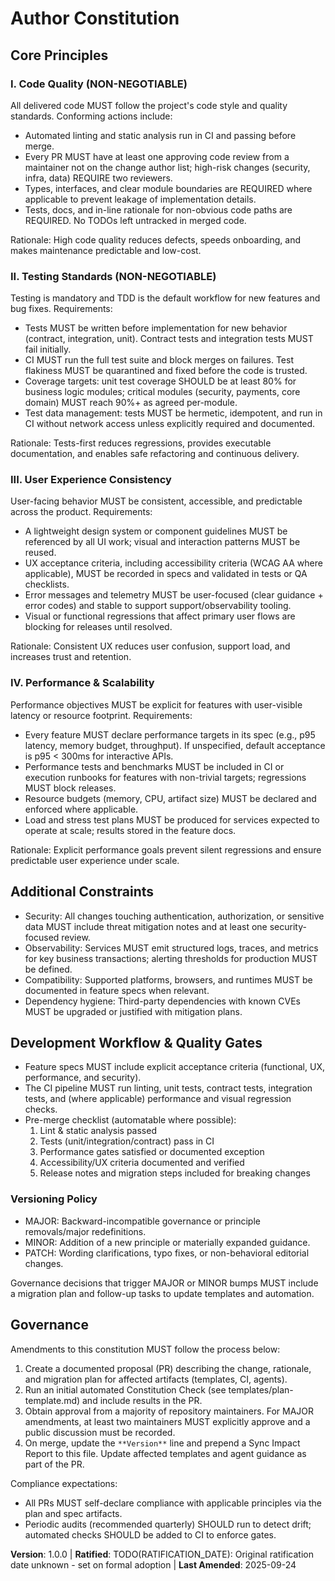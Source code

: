 <!--
Sync Impact Report

- Version change: unknown -> 1.0.0
- Modified principles:
	- (new) Code Quality (added)
	- (new) Testing Standards (added)
	- (new) User Experience Consistency (added)
	- (new) Performance & Scalability (added)
- Added sections: Development Workflow & Quality Gates, Additional Constraints (security/observability)
- Removed sections: none
- Templates requiring updates:
	- /Users/huangjien/workspace/author/.specify/templates/plan-template.md ✅ updated
	- /Users/huangjien/workspace/author/.specify/templates/spec-template.md ✅ updated
	- /Users/huangjien/workspace/author/.specify/templates/tasks-template.md ✅ updated
	- /Users/huangjien/workspace/author/.specify/templates/agent-file-template.md ⚠ pending (manual review recommended)
- Follow-up TODOs:
	- TODO(RATIFICATION_DATE): Original ratification date unknown; please set when formally adopted.
	- TODO(AGENT_FILE_SYNC): Manual sync of `agent-file-template.md` to reflect recent changes to active technologies/commands.
-->

# Author Constitution

## Core Principles

### I. Code Quality (NON-NEGOTIABLE)

All delivered code MUST follow the project's code style and quality standards. Conforming actions include:

- Automated linting and static analysis run in CI and passing before merge.
- Every PR MUST have at least one approving code review from a maintainer not on the change author list; high-risk changes (security, infra, data) REQUIRE two reviewers.
- Types, interfaces, and clear module boundaries are REQUIRED where applicable to prevent leakage of implementation details.
- Tests, docs, and in-line rationale for non-obvious code paths are REQUIRED. No TODOs left untracked in merged code.

Rationale: High code quality reduces defects, speeds onboarding, and makes maintenance predictable and low-cost.

### II. Testing Standards (NON-NEGOTIABLE)

Testing is mandatory and TDD is the default workflow for new features and bug fixes. Requirements:

- Tests MUST be written before implementation for new behavior (contract, integration, unit). Contract tests and integration tests MUST fail initially.
- CI MUST run the full test suite and block merges on failures. Test flakiness MUST be quarantined and fixed before the code is trusted.
- Coverage targets: unit test coverage SHOULD be at least 80% for business logic modules; critical modules (security, payments, core domain) MUST reach 90%+ as agreed per-module.
- Test data management: tests MUST be hermetic, idempotent, and run in CI without network access unless explicitly required and documented.

Rationale: Tests-first reduces regressions, provides executable documentation, and enables safe refactoring and continuous delivery.

### III. User Experience Consistency

User-facing behavior MUST be consistent, accessible, and predictable across the product. Requirements:

- A lightweight design system or component guidelines MUST be referenced by all UI work; visual and interaction patterns MUST be reused.
- UX acceptance criteria, including accessibility criteria (WCAG AA where applicable), MUST be recorded in specs and validated in tests or QA checklists.
- Error messages and telemetry MUST be user-focused (clear guidance + error codes) and stable to support support/observability tooling.
- Visual or functional regressions that affect primary user flows are blocking for releases until resolved.

Rationale: Consistent UX reduces user confusion, support load, and increases trust and retention.

### IV. Performance & Scalability

Performance objectives MUST be explicit for features with user-visible latency or resource footprint. Requirements:

- Every feature MUST declare performance targets in its spec (e.g., p95 latency, memory budget, throughput). If unspecified, default acceptance is p95 < 300ms for interactive APIs.
- Performance tests and benchmarks MUST be included in CI or execution runbooks for features with non-trivial targets; regressions MUST block releases.
- Resource budgets (memory, CPU, artifact size) MUST be declared and enforced where applicable.
- Load and stress test plans MUST be produced for services expected to operate at scale; results stored in the feature docs.

Rationale: Explicit performance goals prevent silent regressions and ensure predictable user experience under scale.

## Additional Constraints

- Security: All changes touching authentication, authorization, or sensitive data MUST include threat mitigation notes and at least one security-focused review.
- Observability: Services MUST emit structured logs, traces, and metrics for key business transactions; alerting thresholds for production MUST be defined.
- Compatibility: Supported platforms, browsers, and runtimes MUST be documented in feature specs when relevant.
- Dependency hygiene: Third-party dependencies with known CVEs MUST be upgraded or justified with mitigation plans.

## Development Workflow & Quality Gates

- Feature specs MUST include explicit acceptance criteria (functional, UX, performance, and security).
- The CI pipeline MUST run linting, unit tests, contract tests, integration tests, and (where applicable) performance and visual regression checks.
- Pre-merge checklist (automatable where possible):
  1.  Lint & static analysis passed
  2.  Tests (unit/integration/contract) pass in CI
  3.  Performance gates satisfied or documented exception
  4.  Accessibility/UX criteria documented and verified
  5.  Release notes and migration steps included for breaking changes

### Versioning Policy

- MAJOR: Backward-incompatible governance or principle removals/major redefinitions.
- MINOR: Addition of a new principle or materially expanded guidance.
- PATCH: Wording clarifications, typo fixes, or non-behavioral editorial changes.

Governance decisions that trigger MAJOR or MINOR bumps MUST include a migration plan and follow-up tasks to update templates and automation.

## Governance

Amendments to this constitution MUST follow the process below:

1. Create a documented proposal (PR) describing the change, rationale, and migration plan for affected artifacts (templates, CI, agents).
2. Run an initial automated Constitution Check (see templates/plan-template.md) and include results in the PR.
3. Obtain approval from a majority of repository maintainers. For MAJOR amendments, at least two maintainers MUST explicitly approve and a public discussion must be recorded.
4. On merge, update the `**Version**` line and prepend a Sync Impact Report to this file. Update affected templates and agent guidance as part of the PR.

Compliance expectations:

- All PRs MUST self-declare compliance with applicable principles via the plan and spec artifacts.
- Periodic audits (recommended quarterly) SHOULD run to detect drift; automated checks SHOULD be added to CI to enforce gates.

**Version**: 1.0.0 | **Ratified**: TODO(RATIFICATION_DATE): Original ratification date unknown - set on formal adoption | **Last Amended**: 2025-09-24
